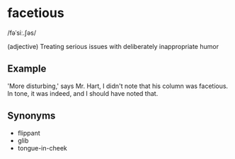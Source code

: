 # facetious

/fəˈsiː.ʃəs/

(adjective) Treating serious issues with deliberately inappropriate humor

## Example

'More disturbing,' says Mr. Hart, I didn't note that his column was facetious. In tone, it was indeed, and I should have noted that.

## Synonyms

+ flippant
+ glib
+ tongue-in-cheek
